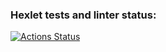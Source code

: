 ### Hexlet tests and linter status:
[![Actions Status](https://github.com/const-1/python-project-49/actions/workflows/hexlet-check.yml/badge.svg)](https://github.com/const-1/python-project-49/actions)